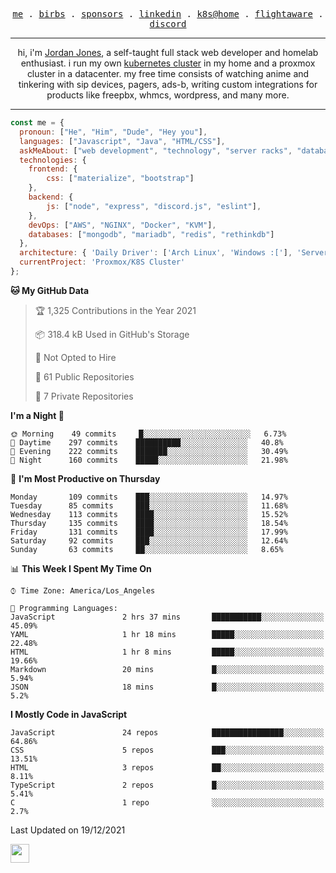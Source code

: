 <p align="center">
  <samp>
    <a href="https://jordanjones.org/">me</a> .
    <a href="https://twitter.com/kashalls">birbs</a> .
    <a href="https://github.com/sponsors/kashalls">sponsors</a> .
    <a href="https://linkedin.com/in/jordpjones">linkedin</a> .
    <a href="https://github.com/kashalls/home-cluster">k8s@home</a> .
    <a href="https://flightaware.com/adsb/stats/user/kashalls">flightaware</a> .
    <a href="https://discord.gg/ctgrp8k">discord</a>
  </samp>
</p>

---

<p align="center">hi, i'm <a href="https://jordanjones.org/">Jordan Jones</a>, a self-taught full stack web developer and homelab enthusiast. i run my own <a href="https://github.com/kashalls/home-cluster">kubernetes cluster</a> in my home and a proxmox cluster in a datacenter. my free time consists of watching anime and tinkering with sip devices, pagers, ads-b, writing custom integrations for products like freepbx, whmcs, wordpress, and many more.</p>

---


```javascript
const me = {
  pronoun: ["He", "Him", "Dude", "Hey you"],
  languages: ["Javascript", "Java", "HTML/CSS"],
  askMeAbout: ["web development", "technology", "server racks", "databases"],
  technologies: {
    frontend: {
        css: ["materialize", "bootstrap"]
    },
    backend: {
        js: ["node", "express", "discord.js", "eslint"],
    },
    devOps: ["AWS", "NGINX", "Docker", "KVM"],
    databases: ["mongodb", "mariadb", "redis", "rethinkdb"]
  },
  architecture: { 'Daily Driver': ['Arch Linux', 'Windows :['], 'Server Applications': 'Ubuntu Focal' },
  currentProject: 'Proxmox/K8S Cluster'
};
```

<!--START_SECTION:waka-->
**🐱 My GitHub Data** 

> 🏆 1,325 Contributions in the Year 2021
 > 
> 📦 318.4 kB Used in GitHub's Storage 
 > 
> 🚫 Not Opted to Hire
 > 
> 📜 61 Public Repositories 
 > 
> 🔑 7 Private Repositories  
 > 
**I'm a Night 🦉** 

```text
🌞 Morning    49 commits     █░░░░░░░░░░░░░░░░░░░░░░░░   6.73% 
🌆 Daytime    297 commits    ██████████░░░░░░░░░░░░░░░   40.8% 
🌃 Evening    222 commits    ███████░░░░░░░░░░░░░░░░░░   30.49% 
🌙 Night      160 commits    █████░░░░░░░░░░░░░░░░░░░░   21.98%

```
📅 **I'm Most Productive on Thursday** 

```text
Monday       109 commits    ███░░░░░░░░░░░░░░░░░░░░░░   14.97% 
Tuesday      85 commits     ███░░░░░░░░░░░░░░░░░░░░░░   11.68% 
Wednesday    113 commits    ████░░░░░░░░░░░░░░░░░░░░░   15.52% 
Thursday     135 commits    ████░░░░░░░░░░░░░░░░░░░░░   18.54% 
Friday       131 commits    ████░░░░░░░░░░░░░░░░░░░░░   17.99% 
Saturday     92 commits     ███░░░░░░░░░░░░░░░░░░░░░░   12.64% 
Sunday       63 commits     ██░░░░░░░░░░░░░░░░░░░░░░░   8.65%

```


📊 **This Week I Spent My Time On** 

```text
⌚︎ Time Zone: America/Los_Angeles

💬 Programming Languages: 
JavaScript               2 hrs 37 mins       ███████████░░░░░░░░░░░░░░   45.09% 
YAML                     1 hr 18 mins        █████░░░░░░░░░░░░░░░░░░░░   22.48% 
HTML                     1 hr 8 mins         █████░░░░░░░░░░░░░░░░░░░░   19.66% 
Markdown                 20 mins             █░░░░░░░░░░░░░░░░░░░░░░░░   5.94% 
JSON                     18 mins             █░░░░░░░░░░░░░░░░░░░░░░░░   5.2%

```

**I Mostly Code in JavaScript** 

```text
JavaScript               24 repos            ████████████████░░░░░░░░░   64.86% 
CSS                      5 repos             ███░░░░░░░░░░░░░░░░░░░░░░   13.51% 
HTML                     3 repos             ██░░░░░░░░░░░░░░░░░░░░░░░   8.11% 
TypeScript               2 repos             █░░░░░░░░░░░░░░░░░░░░░░░░   5.41% 
C                        1 repo              ░░░░░░░░░░░░░░░░░░░░░░░░░   2.7%

```



 Last Updated on 19/12/2021
<!--END_SECTION:waka-->

<img src="https://media.giphy.com/media/WUlplcMpOCEmTGBtBW/giphy.gif" width="30">